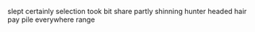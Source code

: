 slept certainly selection took bit share partly shinning hunter headed hair pay pile everywhere range